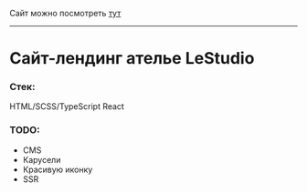 Сайт можно посмотреть [тут](http://lestudio.qgncc.com/)

----
# Сайт-лендинг ателье LeStudio
### Стек:
HTML/SCSS/TypeScript React

### TODO:
+ CMS
+ Карусели
+ Красивую иконку
+ SSR